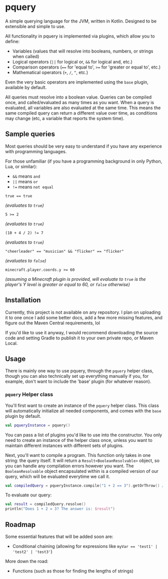 # pquery

A simple querying language for the JVM, written in Kotlin. Designed to be extensible and simple to use.

All functionality in pquery is implemented via plugins, which allow you to define:
- Variables (values that will resolve into booleans, numbers, or strings when called)
- Logical operators (`||` for logical or, `&&` for logical and, etc.)
- Comparison operators (`==` for 'equal to', `>=` for 'greater or equal to', etc.)
- Mathematical operators (`+`, `/`, `^`, etc.)

Even the very basic operators are implemented using the `base` plugin, available by default.

All queries must resolve into a boolean value. Queries can be compiled once, and called/evaluated as many times as you want. When a query is evaluated, all variables are also evaluated at the same time. This means the same compiled query can return a different value over time, as conditions may change (etc, a variable that reports the system time).

## Sample queries

Most queries should be very easy to understand if you have any experience with programming languages.

For those unfamiliar (if you have a programming background in only Python, Lua, or similar):
- `&&` means `and`
- `||` means `or`
- `!=` means `not equal`

```
true == true
```
_(evaluates to `true`)_

```
5 >= 2
```
_(evaluates to `true`)_

```
(10 + 4 / 2) != 7
```
_(evaluates to `true`)_

```
"cheerleader" == "musician" && "flicker" == "flicker"
```
_(evaluates to `false`)_

```
minecraft.player.coords.y >= 60
```
_(assuming a Minecraft plugin is provided, will evaluate to `true` is the player's Y level is greater or equal to 60, or `false` otherwise)_

## Installation

Currently, this project is not available on any repository. I plan on uploading it to one once I add some better docs, add a few more missing features, and figure out the Maven Central requirements, lol

If you'd like to use it anyway, I would recommend downloading the source code and setting Gradle to publish it to your own private repo, or Maven Local.

## Usage

There is mainly one way to use pquery, through the `pquery` helper class, though you can also technically set up everything manually if you, for example, don't want to include the 'base' plugin (for whatever reason).

### `pquery` Helper class

You'll first want to create an instance of the `pquery` helper class. This class will automatically initialize all needed components, and comes with the `base` plugin by default.

```kotlin
val pqueryInstance = pquery()
```

You can pass a list of plugins you'd like to use into the constructor. You only need to create an instance of the helper class once, unless you want to maintain different instances with different sets of plugins.

Next, you'll want to compile a program. This function only takes in one string: the query itself. It will return a `Result<BooleanResolvable>` object, so you can handle any compilation errors however you want. The `BooleanResolvable` object encapsulated within is a compiled version of our query, which will be evaluated everytime we call it.
```kotlin
val compiledQuery = pqueryInstance.compile("1 + 2 == 3").getOrThrow() // I would recommend using .onFailure or .getOrElse to handle query errors instead. Read up on Kotlin's Result API to learn more!
```

To evaluate our query:
```kotlin
val result = compiledQuery.resolve()
println("Does 1 + 2 = 3? The answer is: $result")
```

## Roadmap

Some essential features that will be added soon are:

- Conditional chaining (allowing for expressions like `myVar == 'test1' | 'test2' | 'test3'`)

More down the road:
- Functions (such as those for finding the lengths of strings)
